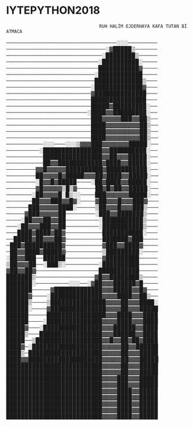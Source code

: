 # IYTEPYTHON2018
                                       RUH HALİM EJDERHAYA KAFA TUTAN Bİ ATMACA
──────────────────────────────░░░────────
───────────────────────────░▓█████▒──────
──────────────────────────░████████▒─────
─────────────────────────░██████████░────
─────────────────────────███████████▓────
────────────────────────░████████████────
────────────────────────█████████████▒───
───────────────────────░█████████████▓───
───────────────────────▓██████████████───
───────────────────────███████████████───
───────────────────────█████▓█████████░──
──────────────────────░████▓▓█████████░──
───────────────────────███▓▓▓▓▓███▓▓██▒──
───────────────────────████▓▓▓▓▓▓▓▓▓██▒──
───────────────────────████▓▓▓▓▓▓▓▓▓██▒──
───────────────────────████▓▓▓▓▓▓▓▓▓██▒──
──────────░░░───░░░▒▓▓▓███▓▓▓▓▓▓▓█████░──
─────────░████████████████▓▓██████████░──
──────────████████████████▓▓██▓▓▓█████░──
──────────██▓▓████████████▓████▓▓█████░──
────────▓▓█▓▓▓▓▓██████████▓███████████░──
────────██▓▓▓▓█▓█████▓▓▓██▓████▓▓█████░──
────────░█▓▓█▓█████────░██▓████▓▓█████░──
────────▓█▓▓▓▓▓▒█▒▓─────██▓█▓██▓▓█████░──
───────░██▓▓▓▓█░█▒░░────███▓▓▓▓▓▓█████░──
───────██▓▓▓███▓▓█▓░────▓██▓▓▓█▓▓▓███▓───
──────███▓▓▓▓▓████░─────▒██▓▓▓█▓▓▓███▒───
─────▓███▓▓▓▓▓██────────░███▓▓███████▒───
────░██▓▓▓██▓▓██─────────░███████████▒───
───░██▓▓▓███▓▓██─────────░███████████▒───
───████▓████▓██▓──────────███████████░───
──█████▓██▓▓▓██▓──────────███████▓███────
─███▓██████████▓──────────▓███▓▓████▓────
─██▓▓████▓█████▓──────────▒█████████░────
░██▓▓███──██████──────────▓█████████─────
▒██▓▓▓██──░███▒░─────────░██████████─────
▓██▓▓██▓─────────────────███████████─────
███████▒────────────────▓█▓▓████████▒────
███████░─────────░░░──░▓██▓▓▓██████▓█────
███████─────▓█████████████▓▓▓█████▓▓█▓───
██████▓────░██████████████▓▓▓▓████▓▓██▒──
██████▒────▒███████████████▓▓▓▓██▓▓▓████░
██████░────▓███████████████▓▓▓▓██▓▓▓█████
██████─────████████████████▓▓▓████▓▓▓████
██████────░███████████████▓▓▓▓████▓▓▓████
█████▓───░████████████████▓▓▓██████▓▓████
█████▒───█████████████████▓▓▓██████▓▓████
█████──▒██████████████████▓▓█▓▓██▓██▓████
████▓─░███████████████████▓▓▓▓▓██▓▓██████
████▒─████████████████████▓▓▓▓▓██▓▓▓█████
████▓▓████████████████████▓▓▓▓▓██▓▓▓█████
██████████████████████████▓▓▓▓▓██▓▓▓█████
██████████████████████████▓▓▓▓▓██▓▓▓█████
██████████████████████████▓▓▓▓███▓▓▓█████
██████████████████████████▓▓▓▓███▓▓▓█████
██████████████████████████▓▓▓▓████▓▓█████
██████████████████████████▓▓▓▓████▓▓█████
██████████████████████████▓▓▓▓████▓▓█████
██████████████████████████▓▓▓▓████▓▓█████
██████████████████████████▓▓▓▓████▓▓█████
